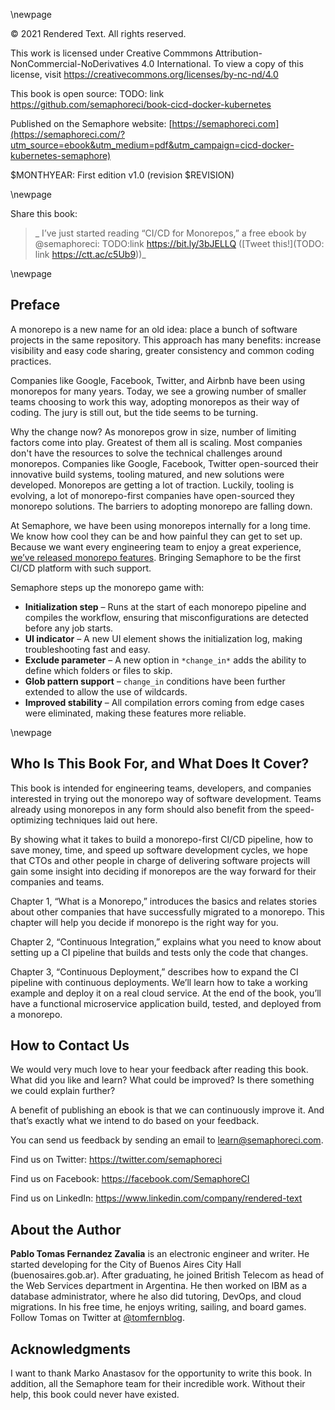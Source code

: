 \newpage

© 2021 Rendered Text. All rights reserved.

This work is licensed under Creative Commmons
Attribution-NonCommercial-NoDerivatives 4.0 International.
To view a copy of this license, visit
<https://creativecommons.org/licenses/by-nc-nd/4.0>

This book is open source: TODO: link
<https://github.com/semaphoreci/book-cicd-docker-kubernetes>

Published on the Semaphore website:
[https://semaphoreci.com](https://semaphoreci.com/?utm_source=ebook&utm_medium=pdf&utm_campaign=cicd-docker-kubernetes-semaphore)

$MONTHYEAR: First edition v1.0 (revision $REVISION)

\newpage

Share this book:

> _ I’ve just started reading “CI/CD for Monorepos,” a free ebook by @semaphoreci: TODO:link https://bit.ly/3bJELLQ ([Tweet this!](TODO: link https://ctt.ac/c5Ub9))_

\newpage

## Preface

A monorepo is a new name for an old idea: place a bunch of software projects in the same repository. This approach has many benefits: increase visibility and easy code sharing, greater consistency and common coding practices.

Companies like Google, Facebook, Twitter, and Airbnb have been using monorepos for many years. Today, we see a growing number of smaller teams choosing to work this way, adopting monorepos as their way of coding. The jury is still out, but the tide seems to be turning. 

Why the change now? As monorepos grow in size,  number of limiting factors come into play. Greatest of them all is scaling. Most companies don't have the resources to solve the technical challenges around monorepos. Companies like Google, Facebook, Twitter open-sourced their innovative build systems, tooling matured, and new solutions were developed. Monorepos are getting a lot of traction. Luckily, tooling is evolving, a lot of monorepo-first companies have open-sourced they monorepo solutions. The barriers to adopting monorepo are falling down. 

At Semaphore, we have been using monorepos internally for a long time. We know how cool they can be and how painful they can get to set up. Because we want every engineering team to enjoy a great experience, [we’ve released monorepo features](https://semaphoreci.com/blog/monorepo-support-available). Bringing Semaphore to be the first CI/CD platform with such support.

Semaphore steps up the monorepo game with:

- **Initialization step** – Runs at the start of each monorepo pipeline and compiles the workflow, ensuring that  misconfigurations are detected before any job starts.
- **UI indicator** – A new UI element shows the initialization log, making troubleshooting fast and easy. 
- **Exclude parameter** – A new option in  `*change_in*` adds the ability to define which folders or files to skip. 
- **Glob pattern support** – `change_in` conditions have been further extended to allow the use of wildcards.
- **Improved stability** – All compilation errors coming from edge cases were eliminated, making these features more reliable. 

\newpage

## Who Is This Book For, and What Does It Cover?

This book is intended for engineering teams, developers, and companies interested in trying out the monorepo way of software development. Teams already using monorepos in any form should also benefit from the speed-optimizing techniques laid out here.

By showing what it takes to build a monorepo-first CI/CD pipeline, how to save money, time, and speed up software development cycles, we hope that CTOs and other people in charge of delivering software projects will gain some insight into deciding if monorepos are the way forward for their companies and teams.

Chapter 1, “What is a Monorepo,” introduces the basics and relates stories about other companies that have successfully migrated to a monorepo. This chapter will help you decide if monorepo is the right way for you.

Chapter 2, “Continuous Integration,” explains what you need to know about setting up a CI pipeline that builds and tests only the code that changes.

Chapter 3, “Continuous Deployment,” describes how to expand the CI pipeline with continuous deployments. We’ll learn how to take a working example and deploy it on a real cloud service. At the end of the book, you’ll have a functional microservice application build, tested, and deployed from a monorepo.

## How to Contact Us

We would very much love to hear your feedback after reading this book. What did you like and learn? What could be improved? Is there something we could explain further?

A benefit of publishing an ebook is that we can continuously improve it. And that’s exactly what we intend to do based on your feedback.

You can send us feedback by sending an email to <learn@semaphoreci.com>.

Find us on Twitter: <https://twitter.com/semaphoreci>

Find us on Facebook: <https://facebook.com/SemaphoreCI>

Find us on LinkedIn: <https://www.linkedin.com/company/rendered-text>

## About the Author

**Pablo Tomas Fernandez Zavalia** is an electronic engineer and writer. He started developing for the City of Buenos Aires City Hall (buenosaires.gob.ar). After graduating, he joined British Telecom as head of the Web Services department in Argentina. He then worked on IBM as a database administrator, where he also did tutoring, DevOps, and cloud migrations. In his free time, he enjoys writing, sailing, and board games. Follow Tomas on Twitter at [\@tomfernblog](https://twitter.com/tomfernblog).

## Acknowledgments

I want to thank Marko Anastasov for the opportunity to write this book. In addition, all the Semaphore team for their incredible work. Without their help, this book could never have existed.

